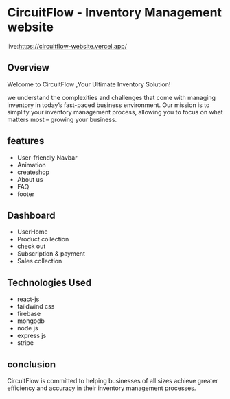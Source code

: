 # CircuitFlow - Inventory Management website 
live:https://circuitflow-website.vercel.app/

## Overview
Welcome to  CircuitFlow ,Your Ultimate Inventory Solution!

we understand the complexities and challenges that come with managing inventory in today’s fast-paced business environment. Our mission is to simplify your inventory management process, allowing you to focus on what matters most – growing your business.
## features
- User-friendly Navbar
- Animation
- createshop
- About us
- FAQ
- footer
## Dashboard
- UserHome
- Product collection
- check out
- Subscription & payment
- Sales collection
## Technologies Used
- react-js
- taildwind css
- firebase
- mongodb
- node js
- express js
- stripe
## conclusion
CircuitFlow is committed to helping businesses of all sizes achieve greater efficiency and accuracy in their inventory management processes. 
